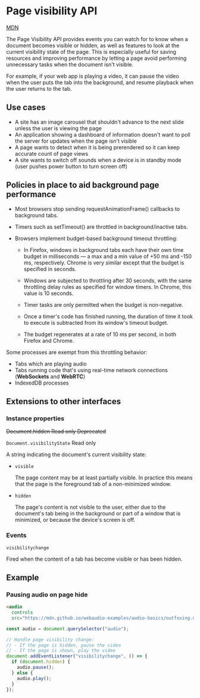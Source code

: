 # Page visibility API

[MDN](https://developer.mozilla.org/en-US/docs/Web/API/Page_Visibility_API)

The Page Visibility API provides events you can watch for to know when a document becomes visible or hidden, as well as features to look at the current visibility state of the page.
This is especially useful for saving resources and improving performance by letting a page avoid performing unnecessary tasks when the document isn't visible.

For example, if your web app is playing a video, it can pause the video when the user puts the tab into the background, and resume playback when the user returns to the tab.

## Use cases

- A site has an image carousel that shouldn't advance to the next slide unless the user is viewing the page
- An application showing a dashboard of information doesn't want to poll the server for updates when the page isn't visible
- A page wants to detect when it is being prerendered so it can keep accurate count of page views
- A site wants to switch off sounds when a device is in standby mode (user pushes power button to turn screen off)

## Policies in place to aid background page performance

- Most browsers stop sending requestAnimationFrame() callbacks to background tabs.

- Timers such as setTimeout() are throttled in background/inactive tabs.

- Browsers implement budget-based background timeout throttling:

  - In Firefox, windows in background tabs each have their own time budget in milliseconds — a max and a min value of +50 ms and -150 ms, respectively. Chrome is very similar except that the budget is specified in seconds.

  - Windows are subjected to throttling after 30 seconds, with the same throttling delay rules as specified for window timers. In Chrome, this value is 10 seconds.

  - Timer tasks are only permitted when the budget is non-negative.

  - Once a timer's code has finished running, the duration of time it took to execute is subtracted from its window's timeout budget.

  - The budget regenerates at a rate of 10 ms per second, in both Firefox and Chrome.

Some processes are exempt from this throttling behavior:

- Tabs which are playing audio
- Tabs running code that's using real-time network connections (__WebSockets__ and __WebRTC__)
- IndexedDB processes

## Extensions to other interfaces

### Instance properties

~~Document.hidden Read only Deprecated~~

`Document.visibilityState` Read only

A string indicating the document's current visibility state:

- `visible`

    The page content may be at least partially visible. In practice this means that the page is the foreground tab of a non-minimized window.

- `hidden`

    The page's content is not visible to the user, either due to the document's tab being in the background or part of a window that is minimized, or because the device's screen is off.

### Events

`visibilitychange`

Fired when the content of a tab has become visible or has been hidden.

## Example

### Pausing audio on page hide

```html
<audio
  controls
  src="https://mdn.github.io/webaudio-examples/audio-basics/outfoxing.mp3"></audio>
```

```js
const audio = document.querySelector("audio");

// Handle page visibility change:
// - If the page is hidden, pause the video
// - If the page is shown, play the video
document.addEventListener("visibilitychange", () => {
  if (document.hidden) {
    audio.pause();
  } else {
    audio.play();
  }
});
```
